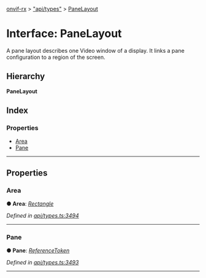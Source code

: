 [onvif-rx](../README.md) > ["api/types"](../modules/_api_types_.md) > [PaneLayout](../interfaces/_api_types_.panelayout.md)

# Interface: PaneLayout

A pane layout describes one Video window of a display. It links a pane configuration to a region of the screen.

## Hierarchy

**PaneLayout**

## Index

### Properties

* [Area](_api_types_.panelayout.md#area)
* [Pane](_api_types_.panelayout.md#pane)

---

## Properties

<a id="area"></a>

###  Area

**● Area**: *[Rectangle](_api_types_.rectangle.md)*

*Defined in [api/types.ts:3494](https://github.com/patrickmichalina/onvif-rx/blob/f117e44/src/api/types.ts#L3494)*

___
<a id="pane"></a>

###  Pane

**● Pane**: *[ReferenceToken](../modules/_api_types_.md#referencetoken)*

*Defined in [api/types.ts:3493](https://github.com/patrickmichalina/onvif-rx/blob/f117e44/src/api/types.ts#L3493)*

___

